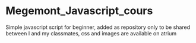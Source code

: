 # Megemont_Javascript_cours

Simple javascript script for beginner, added as repository only to be shared between I and my classmates, css and images are available on atrium 

